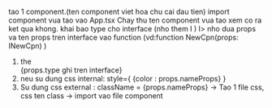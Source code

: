 tao 1 component.(ten component viet hoa chu cai dau tien)
import component vua tao vao App.tsx
Chay thu ten component vua tao xem co ra ket qua khong.
khai bao type cho interface (nho them I )
I> nho dua props va ten props tren interface vao function (vd:function NewCpn(props: INewCpn) )
1) the <div>{props.type ghi tren interface}</div>
2) neu su dung css internal: style={ {color : props.nameProps} }
3) Su dung css external : className = {props.nameProps} -> Tao 1 file css, css ten class -> import vao file component


